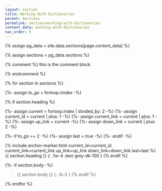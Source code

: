 ```yaml
---
layout: section
title: Working With Dictionaries
parent: Sections
permalink: section/working-with-dictionaries
content_data: working-with-dictionaries
nav_order: 5
---
```



{% assign pg_data = site.data.sections[page.content_data] %}

{% assign sections = pg_data.sections %}

{% comment %}
 this is the comment block

{% endcomment %}

{% for section in sections %}

{%- assign to_go = forloop.rindex -%}

{% if section.heading %}

{%- assign current = forloop.index | divided_by: 2 -%}
{%- assign current_id = current | plus: 1 -%}
{%- assign current_link = current | plus: 1 -%}
{%- assign up_link = current -%}
{%- assign down_link = current | plus: 2 -%}

{%- if to_go == 2 -%}
{%- assign last = true -%}
{%- endif -%}

{% include anchor-marker.html current_id=current_id current_link=current_link up_link=up_link down_link=down_link last=last  %}
{{ section.heading }}
{: .fw-4 .text-grey-dk-100 }
{% endif %}

{%- if section.body -%}
>{{ section.body }}
{: .fs-2 }
{% endif %}

{% endfor %}
